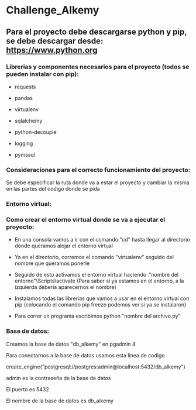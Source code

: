 # Challenge_Alkemy

## Para el proyecto debe descargarse python y pip, se debe descargar desde: https://www.python.org

### Librerias y componentes necesarios para el proyecto (todos se pueden instalar con pip):

* requests

* pandas

* virtualenv

* sqlalchemy

* python-decouple

* logging 

* pymssql

### Consideraciones para el correcto funcionamiento del proyecto:
Se debe especificar la ruta donde va a estar el proyecto y cambiar la misma en las partes del codigo donde se pida


### Entorno virtual:

### Como crear el entorno virtual donde se va a ejecutar el proyecto:

* En una consola vamos a ir con el comando "cd" hasta llegar al directorio donde queramos alojar el entorno virtual

* Ya en el directorio, corremos el comando "virtualenv" seguido del nombre que queramos ponerle

* Seguido de esto activamos el entorno virtual haciendo .\"nombre del entorno"\Scripts\activate (Para saber si ya estamos en el entorno, a la izquierda deberia aparecernos el nombre)

* Instalamos todas las librerias que vamos a usar en el entorno virtual con pip
(colocando el comando pip freeze podemos ver si ya se instalaron)

* Para correr un programa escribimos python "nombre del archivo.py"


### Base de datos:

Creamos la base de datos "db_alkemy" en pgadmin 4

Para conectarnos a la base de datos usamos esta linea de codigo

create_engine("postgresql://postgres:admin@localhost:5432/db_alkemy")

admin es la contraseña de la base de datos 

El puerto es 5432 

El nombre de la base de datos es db_alkemy
